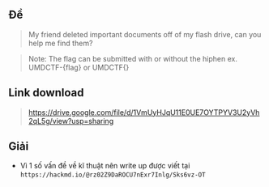 ## Đề 
> My friend deleted important documents off of my flash drive, can you help me find them?

> Note: The flag can be submitted with or without the hiphen ex. UMDCTF-{flag} or UMDCTF{}
## Link download
> https://drive.google.com/file/d/1VmUyHJqU11E0UE7OYTPYV3U2yVh2qL5g/view?usp=sharing
## Giải
- Vì 1 số vấn đề về kĩ thuật nên write up được viết tại `https://hackmd.io/@rz02Z9DaROCU7nExr7Inlg/Sks6vz-OT`